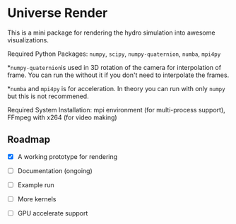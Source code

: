 # Universe Render

This is a mini package for rendering the hydro simulation into awesome visualizations.

Required Python Packages: `numpy`, `scipy`, `numpy-quaternion`, `numba`, `mpi4py`

*`numpy-quaternion`is used in 3D rotation of the camera for interpolation of frame. You can run the without it if you don't need to interpolate the frames.

*`numba` and `mpi4py` is for acceleration. In theory you can run with only `numpy` but this is not recommened.

Required System Installation: mpi environment (for multi-process support), FFmpeg with x264 (for video making)

## Roadmap

- [x] A working prototype for rendering
- [ ] Documentation (ongoing)
- [ ] Example run
- [ ] More kernels
- [ ] GPU accelerate support

